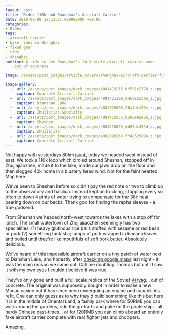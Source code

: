 ```yaml
---
layout: post
title: 'Ride: 110k and Shanghai’s Aircraft Carrier'
date: 2010-08-08 18:13:21.000000000 +08:00
categories:
- Rides
tags:
- aircraft carrier
- bike rides in Shanghai
- fixed gear
- ride
- shanghai
oneline: A ride to see Shanghai's full scale aircraft carrier made
    out of concrete

image: /assets/post_images/article_covers/shanghai-aircraft-carrier-full.jpg

image-gallery:
  -  url: /assets/post_images/dark_images/4881419215_bf531e2778_z.jpg
     caption: Concrete Aircraft Carrier
  -  url: /assets/post_images/dark_images/4881421299_d4691b23a6_z.jpg
     caption: Dianshan Lake
  -  url: /assets/post_images/dark_images/4882025006_28afdc186e_z.jpg
     caption: Zhujiajiao Specialty
  -  url: /assets/post_images/dark_images/4881415835_0390e02e2a_z.jpg
     caption: Sheshan
  -  url: /assets/post_images/dark_images/4881418065_dd96dc459d_z.jpg
     caption: Zhujiajiao
  -  url: /assets/post_images/dark_images/4882028168_ff48525a94_z.jpg
     caption: Concrete Aircraft Carrier
---
```

Not happy with yesterdays 80km <a href="/ride-shangha-sea/">jaunt</a>, today we headed west instead of east. We took a 110k loop which circled around Sheshan, stopped off in Zhujiajiaozhen, made it to the lake, made our jaws drop on the floor and then slogged 40k home in a blustery head wind. Not for the faint hearted. Map here.

We've been to Sheshan before so didn't pay the red note or two to climb up to the observatory and basilica. Instead kept on trucking, stopping every so often to down 4 pints of water trying to compensate for the 38c heat bearing down on our backs. Thank god for finding the rapha sleeves - a true godsend.

From Sheshan we headed north-west towards the lakes with a stop off for lunch. The small watertown of Zhujiajiaozhen seemingly has two specialities; (1) heavy glutinous rice balls stuffed with sesame or red bean or pork (2) something fantastic; lumps of pork wrapped in banana leaves and boiled until they're like mouthfuls of soft pork butter. Absolutely delicious.

We've heard of this impossible aircraft carrier on a tiny patch of water next to Dianshan Lake, and honestly, after <a href="http://maps.google.co.uk/maps?f=q&source=s_q&hl=en&geocode=&q=shanghai&ie=UTF8&hq=&hnear=Shanghai,+China&ll=31.104593,121.014415&spn=0.005558,0.009173&t=h&z=17">checking google maps</a> last night - it was the main reason we came out. Call me doubting Thomas but until I saw it with my own eyes I couldn't beleive it was true.

They've only gone and built a full scale replica of the Soviet <a href="http://en.wikipedia.org/wiki/Soviet_aircraft_carrier_Varyag">Varyag</a>... out of concrete. The original was supposedly bought in order to make a new Macau casino but it has since been undergoing an engine and capabilities refit. One can only guess as to why they'd build something like this but here it is in the middle of Oriental Land, a family park where for 50RMB you can walk around the gardens, ride the go-karts and puke on the pirate ship... all hardy Chinese past-times... or for 120RMB you can climb aboard an entirely fake aircraft carrier complete with real fighter jets and choppers.

Amazing. 

